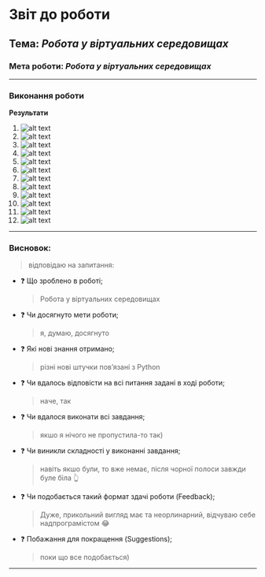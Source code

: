 # Звіт до роботи

## Тема: _Робота у віртуальних середовищах_

### Мета роботи: _Робота у віртуальних середовищах_

---

### Виконання роботи

**Результати**


1. ![alt text](<fotki/Знімок екрана 2025-04-13 о 13.24.58.png>)
2. ![alt text](<fotki/Знімок екрана 2025-04-13 о 13.25.21.png>)
3. ![alt text](<fotki/Знімок екрана 2025-04-13 о 13.25.53.png>)
4. ![alt text](<fotki/Знімок екрана 2025-04-13 о 13.26.12.png>)
5. ![alt text](<fotki/Знімок екрана 2025-04-13 о 13.27.00.png>)
6. ![alt text](<fotki/Знімок екрана 2025-04-13 о 13.27.17.png>)
7. ![alt text](<fotki/Знімок екрана 2025-04-13 о 13.27.37.png>)
8. ![alt text](<fotki/Знімок екрана 2025-04-13 о 13.28.19.png>)
9. ![alt text](<fotki/Знімок екрана 2025-04-13 о 13.28.40.png>)
10. ![alt text](<fotki/Знімок екрана 2025-04-13 о 13.28.48.png>)
11. ![alt text](<fotki/Знімок екрана 2025-04-13 о 13.29.14.png>)
12. ![alt text](<Знімок екрана 2025-04-13 о 13.25.21.png>)

---


### Висновок:

> відповідаю на запитання:

- :question: Що зроблено в роботі;
  > Робота у віртуальних середовищах
- :question: Чи досягнуто мети роботи;
  > я, думаю, досягнуто
- :question: Які нові знання отримано;
  > різні нові штучки повʼязані з Python
- :question: Чи вдалось відповісти на всі питання задані в ході роботи;
  > наче, так
- :question: Чи вдалося виконати всі завдання;
  > якшо я нічого не пропустила-то так)
- :question: Чи виникли складності у виконанні завдання;
  > навіть якшо були, то вже немає, після чорної полоси завжди буле біла :point_up_2:
- :question: Чи подобається такий формат здачі роботи (Feedback);
  > Дуже, прикольний вигляд має та неорлинарний, відчуваю себе надпрограмістом :joy:
- :question: Побажання для покращення (Suggestions);
  > поки що все подобається)

---